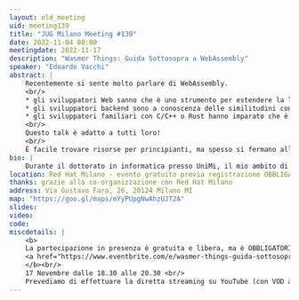 ```yaml
---
layout: old_meeting
uid: meeting139
title: "JUG Milano Meeting #139"
date: 2022-11-04 00:00
meetingdate: 2022-11-17
description: "Wasmer Things: Guida Sottosopra a WebAssembly"
speaker: "Edoardo Vacchi"
abstract: |
    Recentemente si sente molto parlare di WebAssembly.
    <br/>
    * gli sviluppatori Web sanno che è uno strumento per estendere la loro piattaforma di riferimento<br/>
    * gli sviluppatori backend sono a conoscenza delle similitudini con il CLR di .NET of la JVM<br/>
    * gli sviluppatori familiari con C/C++ o Rust hanno imparato che è un target di compilazione per il loro linguaggio preferito<br/>
    <br/>
    Questo talk è adatto a tutti loro!
    <br/>
    È facile trovare risorse per principianti, ma spesso si fermano alla superficie: scrivere ed eseguire il primo programma WebAssembly in un browser. In questo talk esploreremo WebAssembly dal punto di vista "Sottosopra" di un appassionato di compilatori e linguaggi, e scopriremo perché sempre più progetti lo stanno eleggendo il loro runtime environment preferito!
bio: |
    Durante il dottorato in informatica presso UniMi, il mio ambito di ricerca è stato il design e l'implementazione di linguaggi di programmazione. Dopo quasi tre anni nel team di R&D di UniCredit, sono entrato a far parte di Red Hat dove lavoro principalmente sul rule engine Drools e sul progetto Kogito.
location: Red Hat Milano - evento gratuito previa registrazione OBBLIGATORIA (vedi dettagli)
thanks: grazie alla co-organizzazione con Red Hat Milano
address: Via Gustavo Fara, 26, 20124 Milano MI
map: "https://goo.gl/maps/mYyPUpgNwAhzUJT2A"
slides: 
video: 
code:
miscdetails: |
    <b>
    La partecipazione in presenza è gratuita e libera, ma è OBBLIGATORIA la registrazione su:
    <a href="https://www.eventbrite.com/e/wasmer-things-guida-sottosopra-a-webassembly-tickets-461816534687">form di registrazione per partecipare a JUG Milano</a>
    </b><br/>
    17 Novembre dalle 18.30 alle 20.30 <br/>
    Prevediamo di effettuare la diretta streaming su YouTube (con VOD a seguire) dell'evento.
---
```

